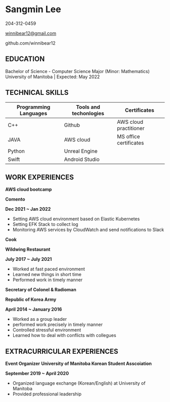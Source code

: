 
# Sangmin Lee 


204-312-0459  

winnibear12@gmail.com  

github.com/winnibear12 



## EDUCATION


Bachelor of Science - Computer Science Major (Minor: Mathematics) 
University of Manitoba | Expected: May 2022 


## TECHNICAL SKILLS 



  | Programming Languages     | Tools and techonlogies | Certificates         |
  | -----------               | -----------            |-------------         |
  | C++                       | Github                 |AWS cloud practitioner|
  | JAVA                      | AWS cloud              |MS office certificates|
  | Python                    | Unreal Engine          |                      |
  | Swift                     | Android Studio         |                      |



## WORK EXPERIENCES </div>



**AWS cloud bootcamp**  

**Comento**

**Dec 2021 ~ Jan 2022**
  - Setting AWS cloud environment based on Elastic Kubernetes
  - Setting EFK Stack to collect log
  - Monitoring AWS services by CloudWatch and send notifications to Slack


**Cook**  

**Wildwing Restaurant**  

**July 2017 ~ July 2021**


  -  Worked at fast paced environment
  -  Learned new things in short time
  -  Performed work in timely manner 

**Secretary of Colonel & Radioman**  

**Republic of Korea Army**  

**April 2014 ~ January 2016**

  - Worked as a group leader
  - performed work precisely in timely manner
  - Controlled stressful environment
  - Learned how to deal with conflicts with collegues 


## EXTRACURRICULAR EXPERIENCES 

**Event Organizer** 
**University of Manitoba Korean Student Asscoiation**  

**September 2019 ~ April 2020**

  - Organized language exchange (Korean/English) at University of Manitoba 
  - Provided professional leadership

